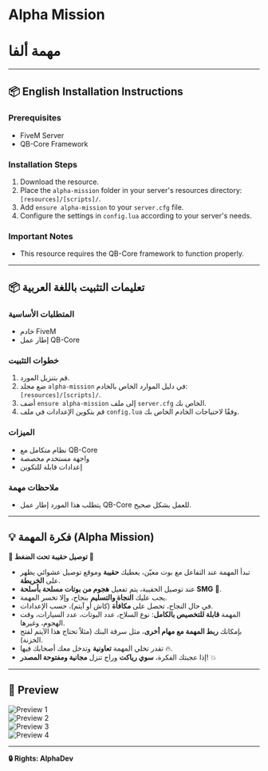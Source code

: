 # Alpha Mission  
# مهمة ألفا

---

## 📦 English Installation Instructions

### Prerequisites
- FiveM Server
- QB-Core Framework

### Installation Steps
1. Download the resource.
2. Place the `alpha-mission` folder in your server's resources directory: `[resources]/[scripts]/`.
3. Add `ensure alpha-mission` to your `server.cfg` file.
4. Configure the settings in `config.lua` according to your server's needs.

### Important Notes
- This resource requires the QB-Core framework to function properly.

---

## 📦 تعليمات التثبيت باللغة العربية

### المتطلبات الأساسية
- خادم FiveM  
- إطار عمل QB-Core

### خطوات التثبيت
1. قم بتنزيل المورد.  
2. ضع مجلد `alpha-mission` في دليل الموارد الخاص بالخادم: `[resources]/[scripts]/`.  
3. أضف `ensure alpha-mission` إلى ملف `server.cfg` الخاص بك.  
4. قم بتكوين الإعدادات في ملف `config.lua` وفقًا لاحتياجات الخادم الخاص بك.  

### الميزات
- نظام متكامل مع QB-Core  
- واجهة مستخدم مخصصة  
- إعدادات قابلة للتكوين  

### ملاحظات مهمة
- يتطلب هذا المورد إطار عمل QB-Core للعمل بشكل صحيح.  

---

## 💡 فكرة المهمة (Alpha Mission)

**🎒 توصيل حقيبة تحت الضغط 🔫**

- تبدأ المهمة عند التفاعل مع بوت معيّن، يعطيك **حقيبة** وموقع توصيل عشوائي يظهر على **الخريطة**.  
- عند توصيل الحقيبة، يتم تفعيل **هجوم من بوتات مسلحة بأسلحة SMG** 🚨.  
- يجب عليك **النجاة والتسليم** بنجاح، وإلا تخسر المهمة.  
- في حال النجاح، تحصل على **مكافأة** (كاش أو آيتم)، حسب الإعدادات.  
- المهمة **قابلة للتخصيص بالكامل**: نوع السلاح، عدد البوتات، عدد السيارات، وقت الهجوم، وغيرها.  
- بإمكانك **ربط المهمة مع مهام أخرى**، مثل سرقة البنك (مثلاً تحتاج هذا الآيتم لفتح الخزنة).  
- تقدر تخلي المهمة **تعاونية** وتدخل معك أصحابك فيها 🔥.  
- إذا عجبتك الفكرة، **سوي رياكت** وراح تنزل **مجانية ومفتوحة المصدر**! 💥

---

## 📸 Preview

![Preview 1](https://cdn.discordapp.com/attachments/1344129269965783122/1378349773379080295/image.png?ex=683c47c2&is=683af642&hm=2cc46719af3ab22d2ed3f334bbd369314204154fde70d490290a8ae5a7d7f917&)  
![Preview 2](https://cdn.discordapp.com/attachments/1344129269965783122/1378349773794578525/image.png?ex=683c47c2&is=683af642&hm=7fcacc881841a5970ad0c2ec0d886ec365f3a32bd6d89391f0340518ca42a746&)  
![Preview 3](https://cdn.discordapp.com/attachments/1344129269965783122/1378349774184513567/image.png?ex=683c47c2&is=683af642&hm=7113849784358d9ee93bda067277df12860f84c15ad7bc252267e089d548a8e6&)  
![Preview 4](https://cdn.discordapp.com/attachments/1344129269965783122/1378349774431981668/image.png?ex=683c47c2&is=683af642&hm=a0d1f83868d609aa02c01da777e96be2c6d30d0da9e2b88c6cd6fae48cc5091e&)

---

**🔒 Rights: AlphaDev**

